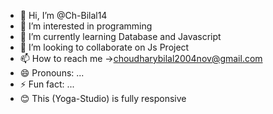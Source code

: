 - 👋 Hi, I’m @Ch-Bilal14
- 👀 I’m interested in programming
- 🌱 I’m currently learning Database and Javascript
- 💞️ I’m looking to collaborate on Js Project
- 📫 How to reach me ->choudharybilal2004nov@gmail.com
- 😄 Pronouns: ...
- ⚡ Fun fact: ...
- 😊 This (Yoga-Studio) is fully responsive

